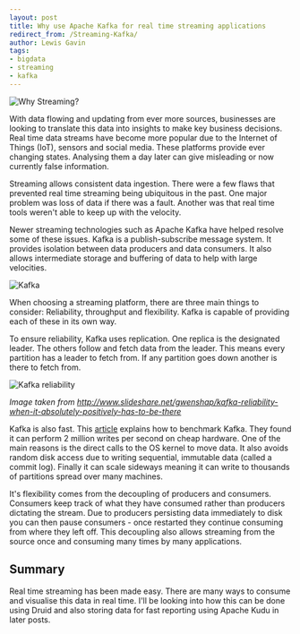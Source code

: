 ```yaml
---
layout: post
title: Why use Apache Kafka for real time streaming applications
redirect_from: /Streaming-Kafka/
author: Lewis Gavin
tags:
- bigdata
- streaming
- kafka
---
```


![Why Streaming?](https://www.lewisgavin.co.uk/images/streaming.jpg)

With data flowing and updating from ever more sources, businesses are looking to translate this data into insights to make key business decisions. Real time data streams have become more popular due to the Internet of Things (IoT), sensors and social media. These platforms provide ever changing states. Analysing them a day later can give misleading or now currently false information.

Streaming allows consistent data ingestion. There were a few flaws that prevented real time streaming being ubiquitous in the past. One major problem was loss of data if there was a fault. Another was that real time tools weren't able to keep up with the velocity.

Newer streaming technologies such as Apache Kafka have helped resolve some of these issues. Kafka is a publish-subscribe message system. It provides isolation between data producers and data consumers. It also allows intermediate storage and buffering of data to help with large velocities. 

![Kafka](https://www.lewisgavin.co.uk/images/kafka.jpg)

When choosing a streaming platform, there are three main things to consider: Reliability, throughput and flexibility. Kafka is capable of providing each of these in its own way.

To ensure reliability, Kafka uses replication. One replica is the designated leader. The others follow and fetch data from the leader. This means every partition has a leader to fetch from. If any partition goes down another is there to fetch from.

![Kafka reliability](https://www.lewisgavin.co.uk/images/kafka_reliability.jpg) 

_Image taken from http://www.slideshare.net/gwenshap/kafka-reliability-when-it-absolutely-positively-has-to-be-there_

Kafka is also fast. This [article](https://engineering.linkedin.com/kafka/benchmarking-apache-kafka-2-million-writes-second-three-cheap-machines) explains how to benchmark Kafka. They found it can perform 2 million writes per second on cheap hardware. One of the main reasons is the direct calls to the OS kernel to move data. It also avoids random disk access due to writing sequential, immutable data (called a commit log). Finally it can scale sideways meaning it can write to thousands of partitions spread over many machines.

It's flexibility comes from the decoupling of producers and consumers. Consumers keep track of what they have consumed rather than producers dictating the stream. Due to producers persisting data immediately to disk you can then pause consumers - once restarted they continue consuming from where they left off. This decoupling also allows streaming from the source once and consuming many times by many applications.

## Summary

Real time streaming has been made easy. There are many ways to consume and visualise this data in real time. I'll be looking into how this can be done using Druid and also storing data for fast reporting using Apache Kudu in later posts.

